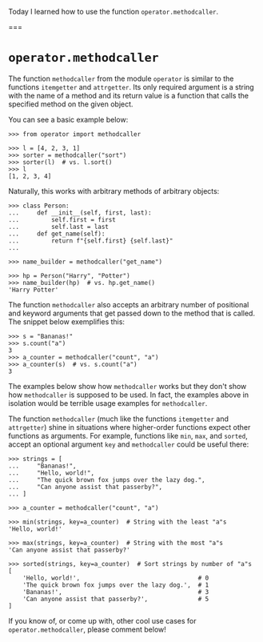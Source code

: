 Today I learned how to use the function `operator.methodcaller`.

===


# `operator.methodcaller`

The function `methodcaller` from the module `operator` is similar to the functions `itemgetter` and `attrgetter`.
Its only required argument is a string with the name of a method and its return value is a function that calls the specified method on the given object.

You can see a basic example below:

```pycon
>>> from operator import methodcaller

>>> l = [4, 2, 3, 1]
>>> sorter = methodcaller("sort")
>>> sorter(l)  # vs. l.sort()
>>> l
[1, 2, 3, 4]
```

Naturally, this works with arbitrary methods of arbitrary objects:

```pycon
>>> class Person:
...     def __init__(self, first, last):
...         self.first = first
...         self.last = last
...     def get_name(self):
...         return f"{self.first} {self.last}"
...

>>> name_builder = methodcaller("get_name")

>>> hp = Person("Harry", "Potter")
>>> name_builder(hp)  # vs. hp.get_name()
'Harry Potter'
```

The function `methodcaller` also accepts an arbitrary number of positional and keyword arguments that get passed down to the method that is called.
The snippet below exemplifies this:

```pycon
>>> s = "Bananas!"
>>> s.count("a")
3
>>> a_counter = methodcaller("count", "a")
>>> a_counter(s)  # vs. s.count("a")
3
```

The examples below show how `methodcaller` works but they don't show how `methodcaller` is supposed to be used.
In fact, the examples above in isolation would be terrible usage examples for `methodcaller`.

The function `methodcaller` (much like the functions `itemgetter` and `attrgetter`) shine in situations where higher-order functions expect other functions as arguments.
For example, functions like `min`, `max`, and `sorted`, accept an optional argument `key` and `methodcaller` could be useful there:

```pycon
>>> strings = [
...     "Bananas!",
...     "Hello, world!",
...     "The quick brown fox jumps over the lazy dog.",
...     "Can anyone assist that passerby?",
... ]

>>> a_counter = methodcaller("count", "a")

>>> min(strings, key=a_counter)  # String with the least "a"s
'Hello, world!'

>>> max(strings, key=a_counter)  # String with the most "a"s
'Can anyone assist that passerby?'

>>> sorted(strings, key=a_counter)  # Sort strings by number of "a"s
[
    'Hello, world!',                                 # 0
    'The quick brown fox jumps over the lazy dog.',  # 1
    'Bananas!',                                      # 3
    'Can anyone assist that passerby?',              # 5
]
```

If you know of, or come up with, other cool use cases for `operator.methodcaller`, please comment below!

